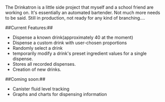 The Drinkatron is a little side project that myself and a school friend are working on. 
It's essentially an automated bartender. Not much more needs to be said. Still in production, not ready for any kind of branching….

##Current Features:##
* Dispense a known drink(approximately 40 at the moment)
* Dispense a custom drink with user-chosen proportions
* Randomly select a drink
* temporarily modify a drink's preset ingredient values for a single dispense.
* Stores all recorded dispenses.
* Creation of new drinks.

##Coming soon:##
* Canister fluid level tracking
* Graphs and charts for dispensing information
